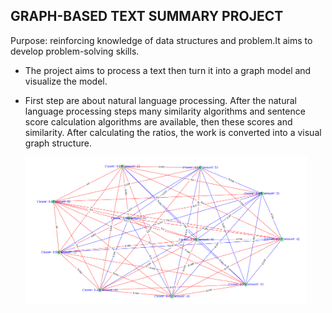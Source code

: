 ## GRAPH-BASED TEXT SUMMARY PROJECT

Purpose: reinforcing knowledge of data structures and problem.It aims to develop problem-solving skills.

- The project aims to process a text then turn it into a graph model and visualize the model.

- First step are about natural language processing. After the natural language processing steps
  many similarity algorithms and sentence score calculation
  algorithms are available, then these scores and similarity.
  After calculating the ratios, the work is converted into a visual graph structure.

  <img src="pythonGraphProject/src/interface/images/graphPic.png" width="450">
